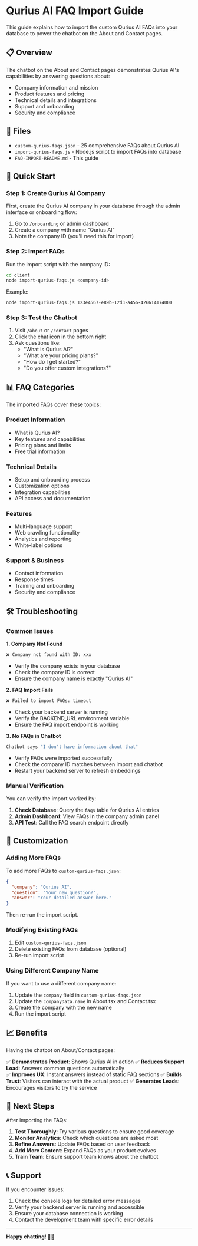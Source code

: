 # Qurius AI FAQ Import Guide

This guide explains how to import the custom Qurius AI FAQs into your database to power the chatbot on the About and Contact pages.

## 📋 Overview

The chatbot on the About and Contact pages demonstrates Qurius AI's capabilities by answering questions about:
- Company information and mission
- Product features and pricing
- Technical details and integrations
- Support and onboarding
- Security and compliance

## 📁 Files

- `custom-qurius-faqs.json` - 25 comprehensive FAQs about Qurius AI
- `import-qurius-faqs.js` - Node.js script to import FAQs into database
- `FAQ-IMPORT-README.md` - This guide

## 🚀 Quick Start

### Step 1: Create Qurius AI Company

First, create the Qurius AI company in your database through the admin interface or onboarding flow:

1. Go to `/onboarding` or admin dashboard
2. Create a company with name "Qurius AI"
3. Note the company ID (you'll need this for import)

### Step 2: Import FAQs

Run the import script with the company ID:

```bash
cd client
node import-qurius-faqs.js <company-id>
```

Example:
```bash
node import-qurius-faqs.js 123e4567-e89b-12d3-a456-426614174000
```

### Step 3: Test the Chatbot

1. Visit `/about` or `/contact` pages
2. Click the chat icon in the bottom right
3. Ask questions like:
   - "What is Qurius AI?"
   - "What are your pricing plans?"
   - "How do I get started?"
   - "Do you offer custom integrations?"

## 📊 FAQ Categories

The imported FAQs cover these topics:

### **Product Information**
- What is Qurius AI?
- Key features and capabilities
- Pricing plans and limits
- Free trial information

### **Technical Details**
- Setup and onboarding process
- Customization options
- Integration capabilities
- API access and documentation

### **Features**
- Multi-language support
- Web crawling functionality
- Analytics and reporting
- White-label options

### **Support & Business**
- Contact information
- Response times
- Training and onboarding
- Security and compliance

## 🛠 Troubleshooting

### Common Issues

**1. Company Not Found**
```bash
❌ Company not found with ID: xxx
```
- Verify the company exists in your database
- Check the company ID is correct
- Ensure the company name is exactly "Qurius AI"

**2. FAQ Import Fails**
```bash
❌ Failed to import FAQs: timeout
```
- Check your backend server is running
- Verify the BACKEND_URL environment variable
- Ensure the FAQ import endpoint is working

**3. No FAQs in Chatbot**
```bash
Chatbot says "I don't have information about that"
```
- Verify FAQs were imported successfully
- Check the company ID matches between import and chatbot
- Restart your backend server to refresh embeddings

### Manual Verification

You can verify the import worked by:

1. **Check Database**: Query the `faqs` table for Qurius AI entries
2. **Admin Dashboard**: View FAQs in the company admin panel
3. **API Test**: Call the FAQ search endpoint directly

## 🔧 Customization

### Adding More FAQs

To add more FAQs to `custom-qurius-faqs.json`:

```json
{
  "company": "Qurius AI",
  "question": "Your new question?",
  "answer": "Your detailed answer here."
}
```

Then re-run the import script.

### Modifying Existing FAQs

1. Edit `custom-qurius-faqs.json`
2. Delete existing FAQs from database (optional)
3. Re-run import script

### Using Different Company Name

If you want to use a different company name:

1. Update the `company` field in `custom-qurius-faqs.json`
2. Update the `companyData.name` in About.tsx and Contact.tsx
3. Create the company with the new name
4. Run the import script

## 📈 Benefits

Having the chatbot on About/Contact pages:

✅ **Demonstrates Product**: Shows Qurius AI in action
✅ **Reduces Support Load**: Answers common questions automatically  
✅ **Improves UX**: Instant answers instead of static FAQ sections
✅ **Builds Trust**: Visitors can interact with the actual product
✅ **Generates Leads**: Encourages visitors to try the service

## 🎯 Next Steps

After importing the FAQs:

1. **Test Thoroughly**: Try various questions to ensure good coverage
2. **Monitor Analytics**: Check which questions are asked most
3. **Refine Answers**: Update FAQs based on user feedback
4. **Add More Content**: Expand FAQs as your product evolves
5. **Train Team**: Ensure support team knows about the chatbot

## 📞 Support

If you encounter issues:

1. Check the console logs for detailed error messages
2. Verify your backend server is running and accessible
3. Ensure your database connection is working
4. Contact the development team with specific error details

---

**Happy chatting! 🤖✨** 